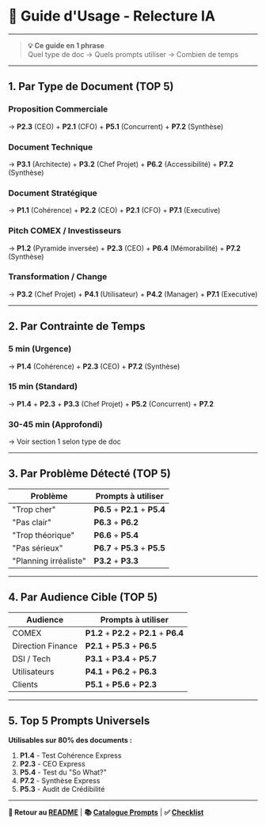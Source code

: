 # 🎯 Guide d'Usage - Relecture IA

---

> **💡 Ce guide en 1 phrase**  
> Quel type de doc → Quels prompts utiliser → Combien de temps

---

## 1. Par Type de Document (TOP 5)

### Proposition Commerciale
→ **P2.3** (CEO) + **P2.1** (CFO) + **P5.1** (Concurrent) + **P7.2** (Synthèse)

### Document Technique
→ **P3.1** (Architecte) + **P3.2** (Chef Projet) + **P6.2** (Accessibilité) + **P7.2** (Synthèse)
### Document Stratégique
→ **P1.1** (Cohérence) + **P2.2** (CEO) + **P2.1** (CFO) + **P7.1** (Executive)

### Pitch COMEX / Investisseurs
→ **P1.2** (Pyramide inversée) + **P2.3** (CEO) + **P6.4** (Mémorabilité) + **P7.2** (Synthèse)
### Transformation / Change
→ **P3.2** (Chef Projet) + **P4.1** (Utilisateur) + **P4.2** (Manager) + **P7.1** (Executive)

---

## 2. Par Contrainte de Temps

### 5 min (Urgence)
→ **P1.4** (Cohérence) + **P2.3** (CEO) + **P7.2** (Synthèse)

### 15 min (Standard)
→ **P1.4** + **P2.3** + **P3.3** (Chef Projet) + **P5.2** (Concurrent) + **P7.2**

### 30-45 min (Approfondi)
→ Voir section 1 selon type de doc

---

## 3. Par Problème Détecté (TOP 5)

| Problème              | Prompts à utiliser             |
| --------------------- | ------------------------------ |
| "Trop cher"           | **P6.5** + **P2.1** + **P5.4** |
| "Pas clair"           | **P6.3** + **P6.2**            |
| "Trop théorique"      | **P6.6** + **P5.4**            |
| "Pas sérieux"         | **P6.7** + **P5.3** + **P5.5** |
| "Planning irréaliste" | **P3.2** + **P3.3**            |

---

## 4. Par Audience Cible (TOP 5)

| Audience          | Prompts à utiliser                        |
| ----------------- | ----------------------------------------- |
| COMEX             | **P1.2** + **P2.2** + **P2.1** + **P6.4** |
| Direction Finance | **P2.1** + **P5.3** + **P6.5**            |
| DSI / Tech        | **P3.1** + **P3.4** + **P5.7**            |
| Utilisateurs      | **P4.1** + **P6.2** + **P6.3**            |
| Clients           | **P5.1** + **P5.6** + **P2.3**            |

---

## 5. Top 5 Prompts Universels

**Utilisables sur 80% des documents :**
1. **P1.4** - Test Cohérence Express
2. **P2.3** - CEO Express  
3. **P5.4** - Test du "So What?"
4. **P7.2** - Synthèse Express
5. **P5.3** - Audit de Crédibilité

---

**📖 Retour au [README](README.md)** | **📚 [Catalogue Prompts](catalogue_negative_prompts.md)** | **✅ [Checklist](tpl_checklist.md)**
